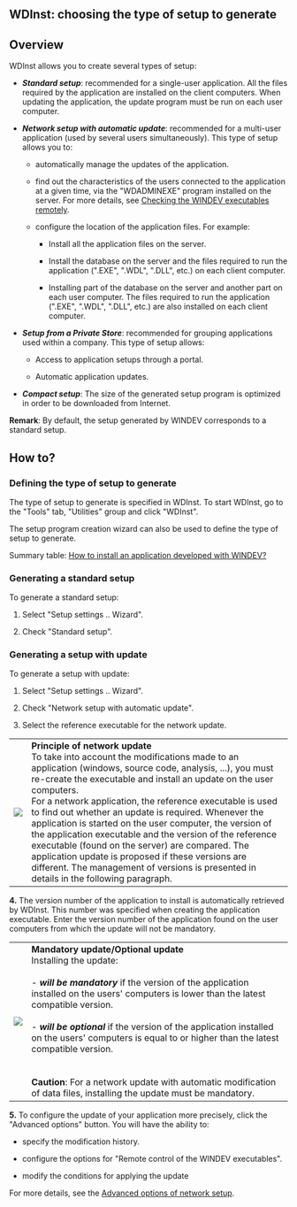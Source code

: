 


## WDInst: choosing the type of setup to generate 
			



<a name="NOTE1"></a>
<a name="NOTE1_1"></a>


## Overview
<a name="overview_ELTTEXTE000171"></a>
WDInst allows you to create several types of setup:

- ***Standard setup***: recommended for a single-user application.
	All the files required by the application are installed on the client computers.
	When updating the application, the update program must be run on each user computer.

- ***Network setup with automatic update***: recommended for a multi-user application (used by several users simultaneously). 
	This type of setup allows you to:

	- automatically manage the updates of the application.

	- find out the characteristics of the users connected to the application at a given time, via the "WDADMINEXE" program installed on the server. For more details, see [Checking the WINDEV executables remotely](../WDAdminExe/2028052.md).

	- configure the location of the application files. For example:

		- Install all the application files on the server.

		- Install the database on the server and the files required to run the application (".EXE", ".WDL", ".DLL", etc.) on each client computer.

		- Installing part of the database on the server and another part on each user computer. The files required to run the application (".EXE", ".WDL", ".DLL", etc.) are also installed on each client computer.




- ***Setup from a Private Store***: recommended for grouping applications used within a company. This type of setup allows:

	- Access to application setups through a portal. 

	- Automatic application updates.   




- ***Compact setup***: The size of the generated setup program is optimized in order to be downloaded from Internet.




**Remark**: By default, the setup generated by WINDEV corresponds to a standard setup.

<a name="NOTE2"></a>
<a name="NOTE2_1"></a>


## How to?
<a name="how_ELTTEXTE000195"></a>


### Defining the type of setup to generate
<a name="defining_the_type_setup_generate_ELTPARAGRAPHE000047"></a>

The type of setup to generate is specified in WDInst. To start WDInst, go to the "Tools" tab, "Utilities" group and click "WDInst".

The setup program creation wizard can also be used to define the type of setup to generate.

Summary table: [How to install an application developed with WINDEV?](../Editeurs/2028005.md)
<a name="NOTE2_2"></a>


### Generating a standard setup
<a name="generating_standard_setup_ELTPARAGRAPHE000072"></a>

To generate a standard setup:

1. Select "Setup settings .. Wizard".

2. Check "Standard setup".



<a name="NOTE2_3"></a>


### Generating a setup with update
<a name="generating_setup_with_update_ELTPARAGRAPHE000082"></a>

To generate a setup with update:

1. Select "Setup settings .. Wizard".

2. Check "Network setup with automatic update".

3. Select the reference executable for the network update.





|   |   |
| --- | --- |
| ![](https://doc.pcsoft.fr/en-US/images/image.awp?langid=3&name=picto_rubrique_exemple.GIF) | **Principle of network update**<br>To take into account the modifications made to an application (windows, source code, analysis, ...), you must re-create the executable and install an update on the user computers.<br>For a network application, the reference executable is used to find out whether an update is required. Whenever the application is started on the user computer, the version of the application executable and the version of the reference executable (found on the server) are compared. The application update is proposed if these versions are different. The management of versions is presented in details in the following paragraph. |

**4.** The version number of the application to install is automatically retrieved by WDInst. This number was specified when creating the application executable. 
Enter the version number of the application found on the user computers from which the update will not be mandatory.


|   |   |
| --- | --- |
| ![](https://doc.pcsoft.fr/en-US/images/image.awp?langid=3&name=picto_rubrique_exemple.GIF) | **Mandatory update/Optional update**<br>Installing the update:<br><br>- ***will be mandatory*** if the version of the application installed on the users' computers is lower than the latest compatible version.<br><br>- ***will be optional*** if the version of the application installed on the users' computers is equal to or higher than the latest compatible version.<br><br><br>**Caution**: For a network update with automatic modification of data files, installing the update must be mandatory. |

**5.** To configure the update of your application more precisely, click the "Advanced options" button. You will have the ability to:

- specify the modification history.

- configure the options for "Remote control of the WINDEV executables".

- modify the conditions for applying the update




For more details, see the [Advanced options of network setup](../Editeurs/2028020.md).


